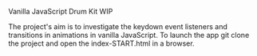Vanilla JavaScript Drum Kit WIP

The project's aim is to investigate the keydown event listeners and transitions in animations in vanilla JavaScript. To launch the app git clone the project and open the index-START.html in a browser.
